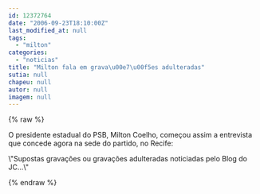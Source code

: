 ```yaml
---
id: 12372764
date: "2006-09-23T18:10:00Z"
last_modified_at: null
tags:
  - "milton"
categories:
  - "noticias"
title: "Milton fala em grava\u00e7\u00f5es adulteradas"
sutia: null
chapeu: null
autor: null
imagem: null
---
```

{% raw %}
<p><P>O presidente estadual do PSB, Milton Coelho, começou assim a entrevista que concede agora na sede do partido, no Recife:</P></p>
<p><P>\"Supostas gravações ou gravações adulteradas noticiadas pelo Blog do JC...\"</P> </p>
{% endraw %}